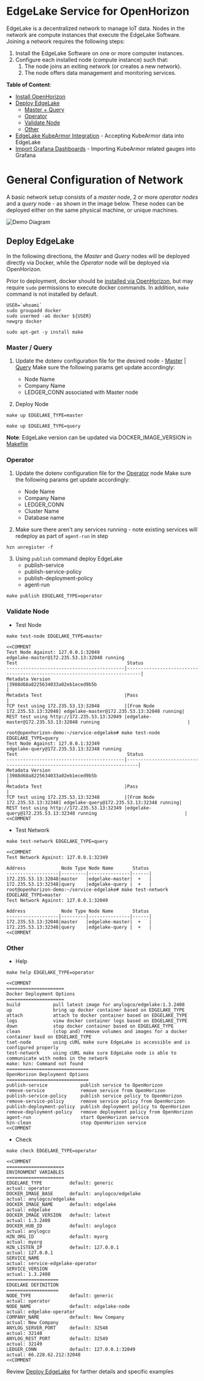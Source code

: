 # EdgeLake Service for  OpenHorizon

EdgeLake is a decentralized network to manage IoT data. Nodes in the network are compute instances that execute the EdgeLake 
Software. Joining a network requires the following steps:
1. Install the EdgeLake Software on one or more computer instances.
2. Configure each installed node (compute instance) such that:
   1. The node joins an exiting network (or creates a new network).
   2. The node offers data management and monitoring services.  


**Table of Content**:
* [Install OpenHorizon](Documentation%2FInstall_Local_OpenHorizon.md)
* [Deploy EdgeLake](#deploy-edgelake)
  * [Master + Query](#master--query)
  * [Operator](#operator)
  * [Validate Node](#validate-node)
  * [Other](#other)
* [EdgeLake KubeArmor Integration](Documentation/EdgeLake_KubeArmor_integration.md) - Accepting KubeArmor data into EdgeLake
* [Import Grafana Dashboards](Documentation/Import_Grafana_Dashboards.md) - Importing KubeArmor related gauges into Grafana 

# General Configuration of Network

A basic network setup consists of a _master node_, 2 or more _operator nodes_  and a _query_ node - as shown in the image below. 
These nodes can be deployed either on the same physical machine, or unique machines.

![Demo Diagram](imgs/deployment_diagram.png)


## Deploy EdgeLake

In the following directions, the _Master_ and _Query_ nodes will be deployed directly via Docker, while the _Operator_ 
node will be deployed via OpenHorizon.  

Prior to deployment, docker should be [installed via OpenHorizon](Documentation/OpenHorizon_install.md), but may require 
`sudo` permissions to execute docker commands. In addition, `make` command is not installed by default. 
```shell
USER=`whoami` 
sudo groupadd docker 
sudo usermod -aG docker ${USER} 
newgrp docker

sudo apt-get -y install make
```

### Master / Query

1. Update the dotenv configuration file for the desired node - [Master](docker-makefiles/edgelake_master.env) | [Query](docker-makefiles/edgelake_query.env)
Make sure the following params get update accordingly:
   * Node Name
   * Company Name
   * LEDGER_CONN associated with Master node

2. Deploy  Node
```shell
make up EDGELAKE_TYPE=master

make up EDGELAKE_TYPE=query
```
**Note**: EdgeLake version can be updated via DOCKER_IMAGE_VERSION in [Makefile](Makefile)

### Operator

1. Update the dotenv configuration file for the [Operator](docker-makefiles/edgelake_operator.env) node
Make sure the following params get update accordingly:
   * Node Name
   * Company Name
   * LEDGER_CONN
   * Cluster Name
   * Database name


2. Make sure there aren't any services running - note existing services will redeploy as part of `agent-run` in step
```shell
hzn unregister -f
```

3. Using `publish` command deploy EdgeLake
   * publish-service
   * publish-service-policy
   * publish-deployment-policy 
   * agent-run
```shell
make publish EDGELAKE_TYPE=operator
```

### Validate Node

* Test Node
```shell
make test-node EDGELAKE_TYPE=master 

<<COMMENT
Test Node Against: 127.0.0.1:32049
edgelake-master@172.235.53.13:32048 running
Test                                        Status                                                                      
-------------------------------------------|---------------------------------------------------------------------------|
Metadata Version                           |3988d68a8225634033a02eb1eced9b5b                                           |
Metadata Test                              |Pass                                                                       |
TCP test using 172.235.53.13:32048         |[From Node 172.235.53.13:32048] edgelake-master@172.235.53.13:32048 running|
REST test using http://172.235.53.13:32049 |edgelake-master@172.235.53.13:32048 running                                |

root@openhorizon-demo:~/service-edgelake# make test-node EDGELAKE_TYPE=query
Test Node Against: 127.0.0.1:32349
edgelake-query@172.235.53.13:32348 running
Test                                        Status                                                                     
-------------------------------------------|--------------------------------------------------------------------------|
Metadata Version                           |3988d68a8225634033a02eb1eced9b5b                                          |
Metadata Test                              |Pass                                                                      |
TCP test using 172.235.53.13:32348         |[From Node 172.235.53.13:32348] edgelake-query@172.235.53.13:32348 running|
REST test using http://172.235.53.13:32349 |edgelake-query@172.235.53.13:32348 running                                | 
<<COMMENT
```

* Test Network
```shell
make test-network EDGELAKE_TYPE=query

<<COMMENT
Test Network Against: 127.0.0.1:32349

Address             Node Type Node Name       Status 
-------------------|---------|---------------|------|
172.235.53.13:32048|master   |edgelake-master|  +   |
172.235.53.13:32348|query    |edgelake-query |  +   |
root@openhorizon-demo:~/service-edgelake# make test-network EDGELAKE_TYPE=master
Test Network Against: 127.0.0.1:32049

Address             Node Type Node Name       Status 
-------------------|---------|---------------|------|
172.235.53.13:32048|master   |edgelake-master|  +   |
172.235.53.13:32348|query    |edgelake-query |  +   |
<<COMMENT
```

### Other
* Help 
```shell
make help EDGELAKE_TYPE=operator

<<COMMENT
=====================
Docker Deployment Options
=====================
build            pull latest image for anylogco/edgelake:1.3.2408
up               bring up docker container based on EDGELAKE_TYPE
attach           attach to docker container based on EDGELAKE_TYPE
logs             view docker container logs based on EDGELAKE_TYPE
down             stop docker container based on EDGELAKE_TYPE
clean            (stop and) remove volumes and images for a docker container basd on EDGELAKE_TYPE
tset-node        using cURL make sure EdgeLake is accessible and is configured properly
test-network     using cURL make sure EdgeLake node is able to communicate with nodes in the network
make: hzn: Command not found
==============================
OpenHorizon Deployment Options
==============================
publish-service            publish service to OpenHorizon
remove-service             remove service from OpenHorizon
publish-service-policy     publish service policy to OpenHorizon
remove-service-policy      remove service policy from OpenHorizon
publish-deployment-policy  publish deployment policy to OpenHorizon
remove-deployment-policy   remove deployment policy from OpenHorizon
agent-run                  start OpenHorizon service
hzn-clean                  stop OpenHorizon service
<<COMMENT
```
* Check
```shell
make check EDGELAKE_TYPE=operator

<<COMMENT
=====================
ENVIRONMENT VARIABLES
=====================
EDGELAKE_TYPE          default: generic                               actual: operator
DOCKER_IMAGE_BASE      default: anylogco/edgelake                     actual: anylogco/edgelake
DOCKER_IMAGE_NAME      default: edgelake                              actual: edgelake
DOCKER_IMAGE_VERSION   default: latest                                actual: 1.3.2408
DOCKER_HUB_ID          default: anylogco                              actual: anylogco
HZN_ORG_ID             default: myorg                                 actual: myorg
HZN_LISTEN_IP          default: 127.0.0.1                             actual: 127.0.0.1
SERVICE_NAME                                                          actual: service-edgelake-operator
SERVICE_VERSION                                                       actual: 1.3.2408
===================
EDGELAKE DEFINITION
===================
NODE_TYPE              default: generic                               actual: operator
NODE_NAME              default: edgelake-node                         actual: edgelake-operator
COMPANY_NAME           default: New Company                           actual: New Company
ANYLOG_SERVER_PORT     default: 32548                                 actual: 32148
ANYLOG_REST_PORT       default: 32549                                 actual: 32149
LEDGER_CONN            default: 127.0.0.1:32049                       actual: 66.228.62.212:32048
<<COMMENT
```

Review [Deploy EdgeLake](https://edgelake.github.io/docs/training/quick_start.html) for farther details and specific examples
 